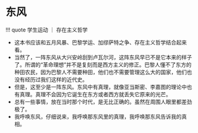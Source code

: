 # 东风

!!! quote
    学生运动 ｜ 存在主义哲学 

- 这本书应该和五月风暴、巴黎学运、加缪萨特之争、存在主义哲学结合起来看。
- 当然了，一阵东风从大兴安岭刮到卢瓦尔河，这阵东风早已不是它本来的样子了。所谓的“革命理想”并不是复刻而是西方主义的修正。巴黎人懂不了东方的种田农民，因为巴黎人不需要种田，他们也不需要管理这么大的国家，他们也没有经历过我们这样的近代史。
- 但是，这至少是一阵东风。东风中有真理，就像亚当斯密、李嘉图的理论中也有真理。真理不会因为它诞生在东方或者西方就丢失它原来的光芒。
- 总有一些事情，放在当时那个时代，是无比正确的。虽然在周围人眼里都差劲极了。
- 我呼唤东风，仔细说来，我呼唤那东风里的真理，我呼唤那东风告诉我的真相。

